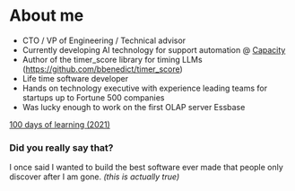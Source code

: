 # About me

* CTO / VP of Engineering / Technical advisor
* Currently developing AI technology for support automation @ [Capacity](https://capacity.com/)
* Author of the timer_score library for timing LLMs (https://github.com/bbenedict/timer_score)
* Life time software developer
* Hands on technology executive with experience leading teams for startups up to Fortune 500 companies
* Was lucky enough to work on the first OLAP server Essbase 

[100 days of learning (2021)](https://github.com/bbenedict/bbenedict/blob/main/100days.md)

### Did you really say that?

I once said I wanted to build the best software ever made that people only discover after I am gone.
*(this is actually true)*
